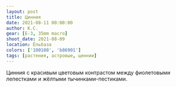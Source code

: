 ```yaml
---
layout: post
title: Цинния
date: 2021-08-11 00:00:00
author: К.С.
gear: [E-3, 35mm macro]
shoot_date: 2021-08-09
location: Ёльбаза
colors: ['100108', 'b86901']
tags: [растения, астровые, циннии]
---
```

Цинния с красивым цветовым контрастом между фиолетовыми лепестками и жёлтыми тычинками-пестиками.
